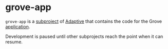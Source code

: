 # grove-app

`grove-app` is a [subproject](def://) of [Adaptive](def://) that contains the code for the Grove [application](def://).

Development is paused until other subprojects reach the point when it can resume.